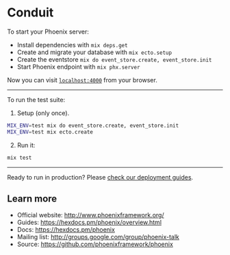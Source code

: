 # Conduit

To start your Phoenix server:

  * Install dependencies with `mix deps.get`
  * Create and migrate your database with `mix ecto.setup`
  * Create the eventstore `mix do event_store.create, event_store.init`
  * Start Phoenix endpoint with `mix phx.server`

Now you can visit [`localhost:4000`](http://localhost:4000) from your browser.

---

To run the test suite:

1. Setup (only once).
```sh
MIX_ENV=test mix do event_store.create, event_store.init
MIX_ENV=test mix ecto.create
```

2. Run it:
```sh
mix test
```

---

Ready to run in production? Please [check our deployment guides](https://hexdocs.pm/phoenix/deployment.html).

## Learn more

  * Official website: http://www.phoenixframework.org/
  * Guides: https://hexdocs.pm/phoenix/overview.html
  * Docs: https://hexdocs.pm/phoenix
  * Mailing list: http://groups.google.com/group/phoenix-talk
  * Source: https://github.com/phoenixframework/phoenix
